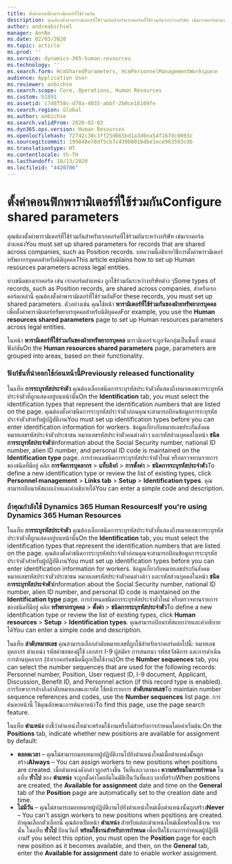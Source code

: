 ```yaml
---
title: ตั้งค่าคอนฟิกพารามิเตอร์ที่ใช้ร่วมกัน
description: คุณต้องตั้งค่าพารามิเตอร์ที่ใช้ร่วมกันสำหรับเรกคอร์ดที่ใช้ร่วมกันระหว่างบริษัท เช่นเรกคอร์ดตำแหน่ง บทความนี้อธิบายวิธีการตั้งค่าพารามิเตอร์ทรัพยากรบุคคลสำหรับนิติบุคคล
author: andreabichsel
manager: AnnBe
ms.date: 02/03/2020
ms.topic: article
ms.prod: ''
ms.service: dynamics-365-human-resources
ms.technology: ''
ms.search.form: HcmSharedParameters, HcmPersonnelManagementWorkspace
audience: Application User
ms.reviewer: anbichse
ms.search.scope: Core, Operations, Human Resources
ms.custom: 51891
ms.assetid: c7d8f58c-d78a-4035-abbf-2b0ce16109fe
ms.search.region: Global
ms.author: anbichse
ms.search.validFrom: 2020-02-03
ms.dyn365.ops.version: Human Resources
ms.openlocfilehash: 72742c38c3ff25d665bd1a3d0ea54f167dc0693c
ms.sourcegitcommit: 199848e78df5cb7c439b001bdbe1ece963593cdb
ms.translationtype: HT
ms.contentlocale: th-TH
ms.lasthandoff: 10/13/2020
ms.locfileid: "4420706"
---
```

# <a name="configure-shared-parameters"></a><span data-ttu-id="c2be8-104">ตั้งค่าคอนฟิกพารามิเตอร์ที่ใช้ร่วมกัน</span><span class="sxs-lookup"><span data-stu-id="c2be8-104">Configure shared parameters</span></span>

<span data-ttu-id="c2be8-105">คุณต้องตั้งค่าพารามิเตอร์ที่ใช้ร่วมกันสำหรับเรกคอร์ดที่ใช้ร่วมกันระหว่างบริษัท เช่นเรกคอร์ดตำแหน่ง</span><span class="sxs-lookup"><span data-stu-id="c2be8-105">You must set up shared parameters for records that are shared across companies, such as Position records.</span></span> <span data-ttu-id="c2be8-106">บทความนี้อธิบายวิธีการตั้งค่าพารามิเตอร์ทรัพยากรบุคคลสำหรับนิติบุคคล</span><span class="sxs-lookup"><span data-stu-id="c2be8-106">This article explains how to set up Human resources parameters across legal entities.</span></span>

<span data-ttu-id="c2be8-107">บางชนิดของเรกคอร์ด เช่น เรกคอร์ดตำแหน่ง ถูกใช้ร่วมกันระหว่างบริษัทต่าง ๆ</span><span class="sxs-lookup"><span data-stu-id="c2be8-107">Some types of records, such as Position records, are shared across companies.</span></span> <span data-ttu-id="c2be8-108">สำหรับเรกคอร์ดเหล่านี้ คุณต้องตั้งค่าพารามิเตอร์ที่ใช้ร่วมกัน</span><span class="sxs-lookup"><span data-stu-id="c2be8-108">For these records, you must set up shared parameters.</span></span> <span data-ttu-id="c2be8-109">ตัวอย่างเช่น คุณใช้หน้า **พารามิเตอร์ที่ใช้ร่วมกันของฝ่ายทรัพยากรบุคคล** เพื่อตั้งค่าพารามิเตอร์ทรัพยากรบุคคลสำหรับนิติบุคคล</span><span class="sxs-lookup"><span data-stu-id="c2be8-109">For example, you use the **Human resources shared parameters** page to set up Human resources parameters across legal entities.</span></span> 

<span data-ttu-id="c2be8-110">ในหน้า **พารามิเตอร์ที่ใช้ร่วมกันของฝ่ายทรัพยากรบุคคล** พารามิเตอร์จะถูกจัดกลุ่มเป็นพื้นที่ ตามแต่ฟังก์ชัน</span><span class="sxs-lookup"><span data-stu-id="c2be8-110">On the **Human resources shared parameters** page, parameters are grouped into areas, based on their functionality.</span></span> 

### <a name="previously-released-functionality"></a><span data-ttu-id="c2be8-111">ฟังก์ชันที่นำออกใช้ก่อนหน้านี้</span><span class="sxs-lookup"><span data-stu-id="c2be8-111">Previously released functionality</span></span>
<span data-ttu-id="c2be8-112">ในแท็บ **การระบุรหัสประจำตัว** คุณต้องเลือกชนิดการระบุรหัสประจำตัวที่แสดงถึงหมายเลขการระบุรหัสประจำตัวที่ถูกแสดงอยู่บนหน้านั้น</span><span class="sxs-lookup"><span data-stu-id="c2be8-112">On the **Identification** tab, you must select the identification types that represent the identification numbers that are listed on the page.</span></span> <span data-ttu-id="c2be8-113">คุณต้องตั้งค่าชนิดการระบุรหัสประจำตัวก่อนคุณจะสามารถป้อนข้อมูลการระบุรหัสประจำตัวสำหรับผู้ปฏิบัติงาน</span><span class="sxs-lookup"><span data-stu-id="c2be8-113">You must set up identification types before you can enter identification information for workers.</span></span> <span data-ttu-id="c2be8-114">ข้อมูลเกี่ยวกับหมายเลขประกันสังคม หมายเลขรหัสประจำตัวประชาชน หมายเลขรหัสประจำตัวคนต่างด้าว และรหัสส่วนบุคคลในหน้า **ชนิดการระบุรหัสประจำตัว**</span><span class="sxs-lookup"><span data-stu-id="c2be8-114">Information about the Social Security number, national ID number, alien ID number, and personal ID code is maintained on the **Identification type** page.</span></span> <span data-ttu-id="c2be8-115">การกำหนดชนิดการระบุรหัสประจำตัวใหม่ หรือตรวจทานรายการของชนิดที่มีอยู่ คลิก **การจัดการบุคลากร** &gt; **แท็บลิงก์** &gt; **การตั้งค่า** &gt; **ชนิดการระบุรหัสประจำตัว**</span><span class="sxs-lookup"><span data-stu-id="c2be8-115">To define a new identification type or review the list of existing types, click **Personnel management** &gt; **Links tab** &gt; **Setup** &gt; **Identification types**.</span></span> <span data-ttu-id="c2be8-116">คุณสามารถป้อนรหัสแบบง่ายและคำอธิบายได้</span><span class="sxs-lookup"><span data-stu-id="c2be8-116">You can enter a simple code and description.</span></span> 

### <a name="if-youre-using-dynamics-365-human-resources"></a><span data-ttu-id="c2be8-117">ถ้าคุณกำลังใช้ Dynamics 365 Human Resources</span><span class="sxs-lookup"><span data-stu-id="c2be8-117">If you're using Dynamics 365 Human Resources</span></span>
<span data-ttu-id="c2be8-118">ในแท็บ **การระบุรหัสประจำตัว** คุณต้องเลือกชนิดการระบุรหัสประจำตัวที่แสดงถึงหมายเลขการระบุรหัสประจำตัวที่ถูกแสดงอยู่บนหน้านั้น</span><span class="sxs-lookup"><span data-stu-id="c2be8-118">On the **Identification** tab, you must select the identification types that represent the identification numbers that are listed on the page.</span></span> <span data-ttu-id="c2be8-119">คุณต้องตั้งค่าชนิดการระบุรหัสประจำตัวก่อนคุณจะสามารถป้อนข้อมูลการระบุรหัสประจำตัวสำหรับผู้ปฏิบัติงาน</span><span class="sxs-lookup"><span data-stu-id="c2be8-119">You must set up identification types before you can enter identification information for workers.</span></span> <span data-ttu-id="c2be8-120">ข้อมูลเกี่ยวกับหมายเลขประกันสังคม หมายเลขรหัสประจำตัวประชาชน หมายเลขรหัสประจำตัวคนต่างด้าว และรหัสส่วนบุคคลในหน้า **ชนิดการระบุรหัสประจำตัว**</span><span class="sxs-lookup"><span data-stu-id="c2be8-120">Information about the Social Security number, national ID number, alien ID number, and personal ID code is maintained on the **Identification type** page.</span></span> <span data-ttu-id="c2be8-121">การกำหนดชนิดการระบุรหัสประจำตัวใหม่ หรือตรวจทานรายการของชนิดที่มีอยู่ คลิก **ทรัพยากรบุคคล** &gt; **ตั้งค่า** &gt; **ชนิดการระบุรหัสประจำตัว**</span><span class="sxs-lookup"><span data-stu-id="c2be8-121">To define a new identification type or review the list of existing types, click **Human resources** &gt; **Setup** &gt; **Identification types**.</span></span> <span data-ttu-id="c2be8-122">คุณสามารถป้อนรหัสแบบง่ายและคำอธิบายได้</span><span class="sxs-lookup"><span data-stu-id="c2be8-122">You can enter a simple code and description.</span></span> 

<span data-ttu-id="c2be8-123">ในแท็บ **ลำดับหมายเลข** คุณสามารถเลือกลำดับหมายเลขที่ถูกใช้สำหรับเรกคอร์ดต่อไปนี้: หมายเลขบุคลากร ตำแหน่ง รหัสคำขอของผู้ใช้ เอกสาร I-9 ผู้สมัคร การสนทนา รหัสสวัสดิการ และการดำเนินการด้านบุคลากร (ถ้าเรกคอร์ดชนิดนี้ถูกเปิดใช้งาน)</span><span class="sxs-lookup"><span data-stu-id="c2be8-123">On the **Number sequences** tab, you can select the number sequences that are used for the following records: Personnel number, Position, User request ID, I-9 document, Applicant, Discussion, Benefit ID, and Personnel action (if this record type is enabled).</span></span> <span data-ttu-id="c2be8-124">การรักษาการอ้างอิงลำดับหมายเลขและรหัส ใช้หน้ารายการ **ลำดับหมายเลข**</span><span class="sxs-lookup"><span data-stu-id="c2be8-124">To maintain number sequence references and codes, use the **Number sequences** list page.</span></span> <span data-ttu-id="c2be8-125">การค้นหาหน้านี้ ใช้คุณลักษณะการค้นหาหน้า</span><span class="sxs-lookup"><span data-stu-id="c2be8-125">To find this page, use the page search feature.</span></span> 

<span data-ttu-id="c2be8-126">ในแท็บ **ตำแหน่ง** บ่งชี้ว่าตำแหน่งใหม่จะพร้อมใช้งานหรือไม่สำหรับการกำหนดโดยค่าเริ่มต้น:</span><span class="sxs-lookup"><span data-stu-id="c2be8-126">On the **Positions** tab, indicate whether new positions are available for assignment by default:</span></span>

-   <span data-ttu-id="c2be8-127">**ตลอดเวลา** – คุณไม่สามารถมอบหมายผู้ปฏิบัติงานไปยังตำแหน่งใหม่เมื่อตำแหน่งนั้นถูกสร้าง</span><span class="sxs-lookup"><span data-stu-id="c2be8-127">**Always** – You can assign workers to new positions when positions are created.</span></span> <span data-ttu-id="c2be8-128">เมื่อตำแหน่งดังกล่าวถูกสร้างขึ้น วันที่และเวลาของ **ความพร้อมในการกำหนด** ในแท็บ **ทั่วไป** ของ **ตำแหน่ง** จะถูกตั้งค่าโดยอัตโนมัติเป็นวันที่และเวลาที่สร้าง</span><span class="sxs-lookup"><span data-stu-id="c2be8-128">When positions are created, the **Available for assignment** date and time on the **General** tab of the **Position** page are automatically set to the creation date and time.</span></span>
-   <span data-ttu-id="c2be8-129">**ไม่มีวัน** – คุณไม่สามารถมอบหมายผู้ปฏิบัติงานไปยังตำแหน่งใหม่เมื่อตำแหน่งนั้นถูกสร้าง</span><span class="sxs-lookup"><span data-stu-id="c2be8-129">**Never** – You can't assign workers to new positions when positions are created.</span></span> <span data-ttu-id="c2be8-130">ถ้าคุณเลือกตัวเลือกนี้ คุณต้องเปิดหน้า **ตำแหน่ง** สำหรับแต่ละตำแหน่งใหม่เมื่อพร้อมใช้งาน จากนั้น ในแท็บ **ทั่วไป** ป้อนวันที่ **พร้อมใช้งานสำหรับการกำหนด** เพื่อเปิดใช้งานการกำหนดผู้ปฏิบัติงาน</span><span class="sxs-lookup"><span data-stu-id="c2be8-130">If you select this option, you must open the **Position** page for each new position as it becomes available, and then, on the **General** tab, enter the **Available for assignment** date to enable worker assignment.</span></span>
